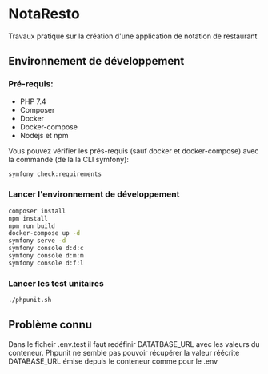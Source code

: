 # NotaResto

Travaux pratique sur la création d'une application de notation de restaurant

## Environnement de développement

### Pré-requis:

* PHP 7.4
* Composer
* Docker
* Docker-compose
* Nodejs et npm

Vous pouvez vérifier les prés-requis (sauf docker et docker-compose) avec la commande (de la la CLI symfony):

```bash
symfony check:requirements
```

### Lancer l'environnement de développement

```bash
composer install
npm install
npm run build
docker-compose up -d
symfony serve -d
symfony console d:d:c
symfony console d:m:m
symfony console d:f:l
```

### Lancer les test unitaires

```bash
./phpunit.sh
```

## Problème connu

Dans le ficheir .env.test il faut redéfinir DATATBASE_URL avec les valeurs du conteneur. Phpunit ne semble pas pouvoir récupérer la valeur réécrite DATABASE_URL émise depuis le conteneur comme pour le .env 